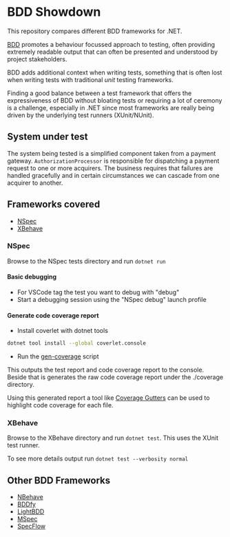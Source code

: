 # BDD Showdown

This repository compares different BDD frameworks for .NET. 

[BDD](https://docs.cucumber.io/bdd/overview/) promotes a behaviour focussed approach to testing, often providing extremely readable output that can often be presented and understood by project stakeholders.

BDD adds additional context when writing tests, something that is often lost when writing tests with traditional _unit_ testing frameworks. 

Finding a good balance between a test framework that offers the expressiveness of BDD without bloating tests or requiring a lot of ceremony is a challenge, especially in .NET since most frameworks are really being driven by the underlying test runners (XUnit/NUnit).

## System under test

The system being tested is a simplified component taken from a payment gateway. `AuthorizationProcessor` is responsible for dispatching a payment request to one or more acquirers. The business requires that failures are handled gracefully and in certain circumstances we can cascade from one acquirer to another.

## Frameworks covered

- [NSpec](http://nspec.org/)
- [XBehave](http://xbehave.github.io/)

### NSpec

Browse to the NSpec tests directory and run `dotnet run`

#### Basic debugging

- For VSCode tag the test you want to debug with "debug"
- Start a debugging session using the "NSpec debug" launch profile

#### Generate code coverage report

- Install coverlet with dotnet tools 
```bash
dotnet tool install --global coverlet.console
```
- Run the [gen-coverage](./gen-coverage.sh) script

This outputs the test report and code coverage report to the console. Beside that is generates the raw code coverage report under the ./coverage directory.

Using this generated report a tool like [Coverage Gutters](https://marketplace.visualstudio.com/items?itemName=ryanluker.vscode-coverage-gutters) can be used to highlight code coverage for each file.


### XBehave

Browse to the XBehave directory and run `dotnet test`. This uses the XUnit test runner. 

To see more details output run `dotnet test --verbosity normal`

## Other BDD Frameworks

- [NBehave](https://github.com/nbehave/NBehave)
- [BDDfy](https://github.com/TestStack/TestStack.BDDfy)
- [LightBDD](https://github.com/LightBDD/LightBDD)
- [MSpec](https://github.com/machine/machine.specifications)
- [SpecFlow](https://specflow.org/)
